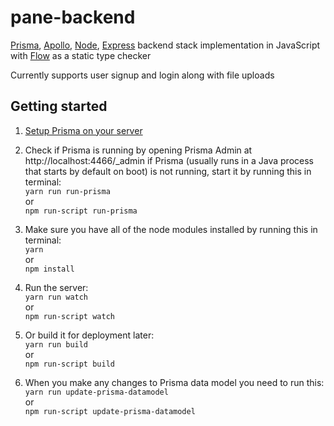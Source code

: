 # pane-backend
[Prisma](https://www.prisma.io/), [Apollo](https://www.apollographql.com/), [Node](https://nodejs.org/en/), [Express](https://expressjs.com/) backend stack implementation in JavaScript with [Flow](https://flow.org/) as a static type checker

Currently supports user signup and login along with file uploads

## Getting started
1. [Setup Prisma on your server](https://www.prisma.io/docs/1.34/get-started/01-setting-up-prisma-new-database-JAVASCRIPT-a002/)

2. Check if Prisma is running by opening Prisma Admin at http://localhost:4466/_admin if Prisma (usually runs in a Java process that starts by default on boot) is not running, start it by running this in terminal:  
  ```yarn run run-prisma```  
  or  
  ```npm run-script run-prisma```
  
3. Make sure you have all of the node modules installed by running this in terminal:  
  ```yarn```  
  or  
  ```npm install```
  
4. Run the server:  
  ```yarn run watch```  
  or  
  ```npm run-script watch```
  
5. Or build it for deployment later:  
  ```yarn run build```  
  or  
  ```npm run-script build```
  
6. When you make any changes to Prisma data model you need to run this:  
  ```yarn run update-prisma-datamodel```  
  or  
  ```npm run-script update-prisma-datamodel```
